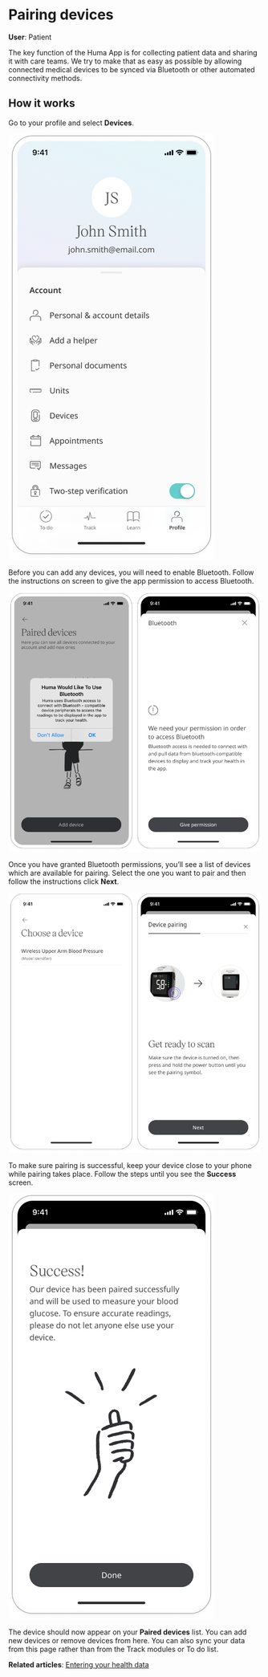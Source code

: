 

# Pairing devices

**User**: Patient

The key function of the Huma App is for collecting patient data and sharing it with care teams. We try to make that as easy as possible by allowing connected medical devices to be synced via Bluetooth or other automated connectivity methods.

## How it works

Go to your profile and select **Devices**.

![Pairing devices](../assets/PairDevices01.png)

Before you can add any devices, you will need to enable Bluetooth. Follow the instructions on screen to give the app permission to access Bluetooth. 

![Pairing devices](../assets/PairDevices02.png)

Once you have granted Bluetooth permissions, you’ll see a list of devices which are available for pairing. Select the one you want to pair and then follow the instructions click **Next**.

![Pairing devices](../assets/PairDevices03.png)

To make sure pairing is successful, keep your device close to your phone while pairing takes place. Follow the steps until you see the **Success** screen.

![Pairing devices](../assets/PairDevices04.png)

The device should now appear on your **Paired devices** list. You can add new devices or remove devices from here. You can also sync your data from this page rather than from the Track modules or To do list.

**Related articles**: [Entering your health data](../features/entering-your-health-data.md)
